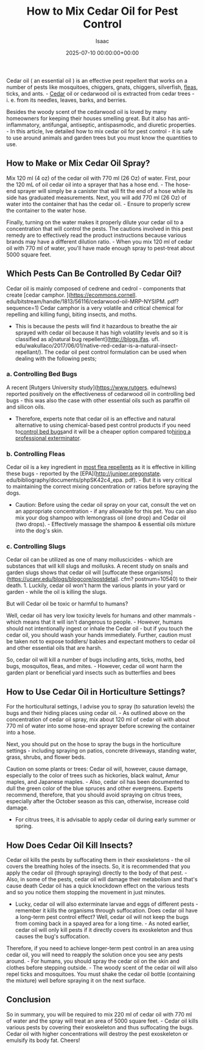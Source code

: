 ﻿---
title: How to Mix Cedar Oil for Pest Control
description: Cedar oil  an essential oil  is an effective pest repellent that works on a number of pests like mosquitoes, chiggers, gnats, chiggers, silverfish, fleas,...
slug: /how-to-mix-cedar-oil-for-pest-control/
date: 2025-07-10 00:00:00+00:00
lastmod: 2025-07-10 00:00:00+03:00
author: Isaac
categories:
- Fleas
- Guide
tags:
- fleas
- mix
- cedar
layout: post
---

Cedar oil ( an essential oil ) is an effective pest repellent that works on a number of pests like mosquitoes, chiggers, gnats, chiggers, silverfish, [fleas](https://pestpolicy.com/are-fleas-nocturnal/), ticks, and ants. - [Cedar](https://pestpolicy.com/best-stain-for-cedar-swing-set/) oil or cedarwood oil is extracted from cedar trees - i. e. from its needles, leaves, barks, and berries.

Besides the woody scent of the cedarwood oil is loved by many homeowners for keeping their houses smelling great. But it also has anti-inflammatory, antifungal, antiseptic, antispasmodic, and diuretic properties. - In this article, Ive detailed how to mix cedar oil for pest control - it is safe to use around animals and garden trees but you must know the quantities to use.

##  How to Make or Mix Cedar Oil Spray?

Mix 120 ml (4 oz) of the cedar oil with 770 ml (26 Oz) of water. First, pour the 120 mL of oil cedar oil into a sprayer that has a hose end. - The hose-end sprayer will simply be a canister that will fit the end of a hose while its side has graduated measurements. Next, you will add 770 ml (26 Oz) of water into the container that has the cedar oil. - Ensure to properly screw the container to the water hose.

Finally, turning on the water makes it properly dilute your cedar oil to a concentration that will control the pests. The cautions involved in this pest remedy are to effectively read the product instructions because various brands may have a different dilution ratio. - When you mix 120 ml of cedar oil with 770 ml of water, you'll have made enough spray to pest-treat about 5000 square feet.

##  Which Pests Can Be Controlled By Cedar Oil?

Cedar oil is mainly composed of cedrene and cedrol - components that create [cedar camphor. ](https://ecommons.cornell. edu/bitstream/handle/1813/56116/cedarwood-oil-MRP-NYSIPM. pdf? sequence=1) Cedar camphor is a very volatile and critical chemical for repelling and killing fungi, biting insects, and moths.

- This is because the pests will find it hazardous to breathe the air sprayed with cedar oil because it has high volatility levels and so it is classified as a[natural bug repellent](http://blogs.ifas. ufl. edu/wakullaco/2017/06/01/native-red-cedar-is-a-natural-insect-repellant/). The cedar oil pest control formulation can be used when dealing with the following pests;

###  a. Controlling Bed Bugs

A recent [Rutgers University study](https://www.rutgers. edu/news) reported positively on the effectiveness of cedarwood oil in controlling bed bugs - this was also the case with other essential oils such as paraffin oil and silicon oils.

- Therefore, experts note that cedar oil is an effective and natural alternative to using chemical-based pest control products if you need to[control bed bugs](https://new-url.com/bed-bugs-vs-other-pests)and it will be a cheaper option compared to[hiring a professional exterminator](https://new-url.com/how-much-do-bed-bug-exterminators-cost/).

###  b. Controlling Fleas

Cedar oil is a key ingredient in [most flea repellents](https://pestpolicy.com/how-to-kill-fleas-on-dogs-naturally-safe-and-fast/) as it is effective in killing these bugs - reported by the [EPA](http://juniper.oregonstate. edu/bibliography/documents/phpSK42c4_epa. pdf). - But it is very critical to maintaining the correct mixing concentration or ratios before spraying the dogs.

- Caution: Before using the cedar oil spray on your cat, consult the vet on an appropriate concentration - if any allowable for this pet. You can also mix your dog shampoo with lemongrass oil (one drop) and Cedar oil (two drops). - Effectively massage the shampoo & essential oils mixture into the dog's skin.

###  c. Controlling Slugs

Cedar oil can be utilized as one of many molluscicides - which are substances that will kill slugs and mollusks. A recent study on snails and garden slugs shows that cedar oil will [suffocate these organisms](https://ucanr.edu/blogs/blogcore/postdetail. cfm? postnum=10540) to their death. 1. Luckily, cedar oil won't harm the various plants in your yard or garden - while the oil is killing the slugs.

But will Cedar oil be toxic or harmful to humans?

Well, cedar oil has very low toxicity levels for humans and other mammals - which means that it will isn't dangerous to people. - However, humans should not intentionally ingest or inhale the Cedar oil - but if you touch the cedar oil, you should wash your hands immediately. Further, caution must be taken not to expose toddlers/ babies and expectant mothers to cedar oil and other essential oils that are harsh.

So, cedar oil will kill a number of bugs including ants, ticks, moths, bed bugs, mosquitos, fleas, and mites. - However, cedar oil wont harm the garden plant or beneficial yard insects such as butterflies and bees

##  How to Use Cedar Oil in Horticulture Settings?

For the horticultural settings, I advise you to spray (to saturation levels) the bugs and their hiding places using cedar oil. - As outlined above on the concentration of cedar oil spray, mix about 120 ml of cedar oil with about 770 ml of water into some hose-end sprayer before screwing the container into a hose.

Next, you should put on the hose to spray the bugs in the horticulture settings - including spraying on patios, concrete driveways, standing water, grass, shrubs, and flower beds.

Caution on some plants or trees: Cedar oil will, however, cause damage, especially to the color of trees such as hickories, black walnut, Amur maples, and Japanese maples. - Also, cedar oil has been documented to dull the green color of the blue spruces and other evergreens. Experts recommend, therefore, that you should avoid spraying on citrus trees, especially after the October season as this can, otherwise, increase cold damage.

- For citrus trees, it is advisable to apply cedar oil during early summer or spring.

##  How Does Cedar Oil Kill Insects?

Cedar oil kills the pests by suffocating them in their exoskeletons - the oil covers the breathing holes of the insects. So, it is recommended that you apply the cedar oil (through spraying) directly to the body of that pest. - Also, in some of the pests, cedar oil will damage their metabolism and that's cause death Cedar oil has a quick knockdown effect on the various tests and so you notice them stopping the movement in just minutes.

- Lucky, cedar oil will also exterminate larvae and eggs of different pests - remember it kills the organisms through suffocation. Does cedar oil have a long-term pest control effect? Well, cedar oil will not keep the bugs from coming back in a spayed area for a long time. - As noted earlier, cedar oil will only kill pests if it directly covers its exoskeleton and thus causes the bug's suffocation.

Therefore, if you need to achieve longer-term pest control in an area using cedar oil, you will need to reapply the solution once you see any pests around. - For humans, you should spray the cedar oil on the skin and clothes before stepping outside. - The woody scent of the cedar oil will also repel ticks and mosquitoes. You must shake the cedar oil bottle (containing the mixture) well before spraying it on the next surface.

##  Conclusion

So in summary, you will be required to mix 220 ml of cedar oil with 770 ml of water and the spray will treat an area of 5000 square feet. - Cedar oil kills various pests by covering their exoskeleton and thus suffocating the bugs. Cedar oil with higher concentrations will destroy the pest exoskeleton or emulsify its body fat. Cheers!

